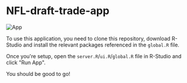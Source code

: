 # NFL-draft-trade-app

![App](https://preview.redd.it/aplgqkngu7ja1.png?width=1884&format=png&auto=webp&v=enabled&s=93828150d19698a178330497c6ac8aaf3da7cd9b)


To use this application, you need to clone this repository, download R-Studio and install the relevant packages referenced in the `global.R` file.

Once you're setup, open the `server.R`/`ui.R`/`global.R` file in R-Studio and click "Run App". 

You should be good to go!
